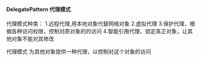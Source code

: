 ####  DelegatePattern 代理模式

代理模式种类：
1.远程代理,用本地对象代替网络对象
2.虚拟代理
3.保护代理，根据各种访问权限，控制对原对象的的访问
4.智能引用代理，锁定真正对象，让其他对象不能对其修改

代理模式
为其他对象提供一种代理，以控制对这个对象的访问
